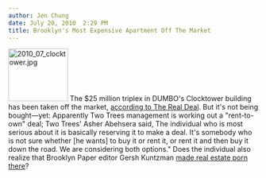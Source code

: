 ```yaml
---
author: Jen Chung
date: July 20, 2010  2:29 PM
title: Brooklyn's Most Expensive Apartment Off The Market
---
```


<p><span class="mt-enclosure mt-enclosure-image" style="display: inline;"> <img alt="2010_07_clocktower.jpg" src="https://web.archive.org/web/20130310045047im_/http://gothamist.com/attachments/jen/2010_07_clocktower.jpg" width="120" height="106" class="image-right"> </span>The $25 million triplex in DUMBO&apos;s Clocktower building has been taken off the market, <a href="https://web.archive.org/web/20130310045047/http://therealdeal.com/newyork/articles/david-walentas-25-million-clocktower-triplex-at-one-main-street-in-dumbo-nears-rent-to-own-deal-developer-two-trees-management">according to The Real Deal</a>. But it&apos;s not being bought&#x2014;yet: Apparently Two Trees management is working out a &quot;rent-to-own&quot; deal; Two Trees&apos; Asher Abehsera said, The individual who is most serious about it is basically reserving it to make a deal. It&apos;s somebody who is not sure whether [he wants] to buy it or rent it, or rent it and then buy it down the road. We are considering both options.&quot;  Does the individual also realize that Brooklyn Paper editor Gersh Kuntzman <a href="https://web.archive.org/web/20130310045047/http://gothamist.com/2009/11/23/brooklyn_paper_editor_makes_real_re.php">made real estate porn there</a>?</p>